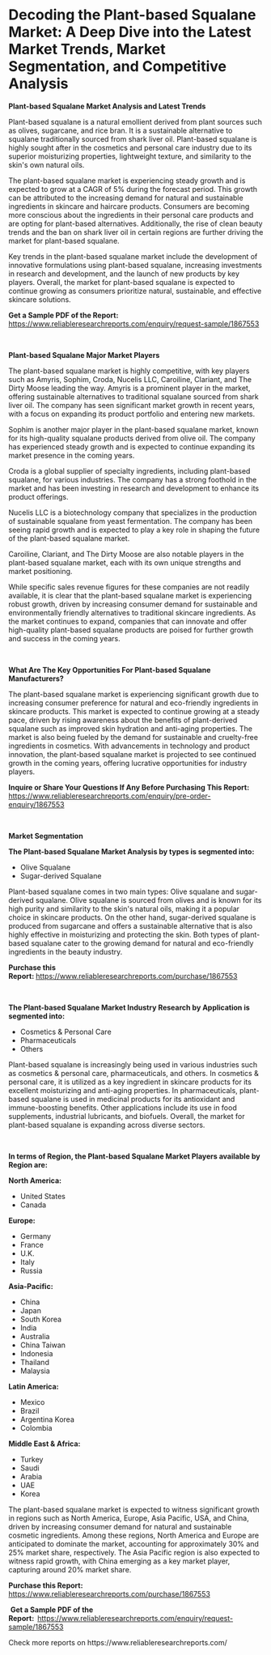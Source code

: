 <p><h1>Decoding the Plant-based Squalane Market: A Deep Dive into the Latest Market Trends, Market Segmentation, and Competitive Analysis</h1></p><p><strong>Plant-based Squalane Market Analysis and Latest Trends</strong></p>
<p><p>Plant-based squalane is a natural emollient derived from plant sources such as olives, sugarcane, and rice bran. It is a sustainable alternative to squalane traditionally sourced from shark liver oil. Plant-based squalane is highly sought after in the cosmetics and personal care industry due to its superior moisturizing properties, lightweight texture, and similarity to the skin's own natural oils.</p><p>The plant-based squalane market is experiencing steady growth and is expected to grow at a CAGR of 5% during the forecast period. This growth can be attributed to the increasing demand for natural and sustainable ingredients in skincare and haircare products. Consumers are becoming more conscious about the ingredients in their personal care products and are opting for plant-based alternatives. Additionally, the rise of clean beauty trends and the ban on shark liver oil in certain regions are further driving the market for plant-based squalane.</p><p>Key trends in the plant-based squalane market include the development of innovative formulations using plant-based squalane, increasing investments in research and development, and the launch of new products by key players. Overall, the market for plant-based squalane is expected to continue growing as consumers prioritize natural, sustainable, and effective skincare solutions.</p></p>
<p><strong>Get a Sample PDF of the Report:&nbsp;</strong> <a href="https://www.reliableresearchreports.com/enquiry/request-sample/1867553">https://www.reliableresearchreports.com/enquiry/request-sample/1867553</a></p>
<p>&nbsp;</p>
<p><strong>Plant-based Squalane Major Market Players</strong></p>
<p><p>The plant-based squalane market is highly competitive, with key players such as Amyris, Sophim, Croda, Nucelis LLC, Caroiline, Clariant, and The Dirty Moose leading the way. Amyris is a prominent player in the market, offering sustainable alternatives to traditional squalane sourced from shark liver oil. The company has seen significant market growth in recent years, with a focus on expanding its product portfolio and entering new markets.</p><p>Sophim is another major player in the plant-based squalane market, known for its high-quality squalane products derived from olive oil. The company has experienced steady growth and is expected to continue expanding its market presence in the coming years.</p><p>Croda is a global supplier of specialty ingredients, including plant-based squalane, for various industries. The company has a strong foothold in the market and has been investing in research and development to enhance its product offerings.</p><p>Nucelis LLC is a biotechnology company that specializes in the production of sustainable squalane from yeast fermentation. The company has been seeing rapid growth and is expected to play a key role in shaping the future of the plant-based squalane market.</p><p>Caroiline, Clariant, and The Dirty Moose are also notable players in the plant-based squalane market, each with its own unique strengths and market positioning.</p><p>While specific sales revenue figures for these companies are not readily available, it is clear that the plant-based squalane market is experiencing robust growth, driven by increasing consumer demand for sustainable and environmentally friendly alternatives to traditional skincare ingredients. As the market continues to expand, companies that can innovate and offer high-quality plant-based squalane products are poised for further growth and success in the coming years.</p></p>
<p>&nbsp;</p>
<p><strong>What Are The Key Opportunities For Plant-based Squalane Manufacturers?</strong></p>
<p><p>The plant-based squalane market is experiencing significant growth due to increasing consumer preference for natural and eco-friendly ingredients in skincare products. This market is expected to continue growing at a steady pace, driven by rising awareness about the benefits of plant-derived squalane such as improved skin hydration and anti-aging properties. The market is also being fueled by the demand for sustainable and cruelty-free ingredients in cosmetics. With advancements in technology and product innovation, the plant-based squalane market is projected to see continued growth in the coming years, offering lucrative opportunities for industry players.</p></p>
<p><strong>Inquire or Share Your Questions If Any Before Purchasing This Report:</strong> <a href="https://www.reliableresearchreports.com/enquiry/pre-order-enquiry/1867553">https://www.reliableresearchreports.com/enquiry/pre-order-enquiry/1867553</a></p>
<p>&nbsp;</p>
<p><strong>Market Segmentation</strong></p>
<p><strong>The Plant-based Squalane Market Analysis by types is segmented into:</strong></p>
<p><ul><li>Olive Squalane</li><li>Sugar-derived Squalane</li></ul></p>
<p><p>Plant-based squalane comes in two main types: Olive squalane and sugar-derived squalane. Olive squalane is sourced from olives and is known for its high purity and similarity to the skin's natural oils, making it a popular choice in skincare products. On the other hand, sugar-derived squalane is produced from sugarcane and offers a sustainable alternative that is also highly effective in moisturizing and protecting the skin. Both types of plant-based squalane cater to the growing demand for natural and eco-friendly ingredients in the beauty industry.</p></p>
<p><strong>Purchase this Report:&nbsp;</strong><a href="https://www.reliableresearchreports.com/purchase/1867553">https://www.reliableresearchreports.com/purchase/1867553</a></p>
<p>&nbsp;</p>
<p><strong>The Plant-based Squalane Market Industry Research by Application is segmented into:</strong></p>
<p><ul><li>Cosmetics & Personal Care</li><li>Pharmaceuticals</li><li>Others</li></ul></p>
<p><p>Plant-based squalane is increasingly being used in various industries such as cosmetics & personal care, pharmaceuticals, and others. In cosmetics & personal care, it is utilized as a key ingredient in skincare products for its excellent moisturizing and anti-aging properties. In pharmaceuticals, plant-based squalane is used in medicinal products for its antioxidant and immune-boosting benefits. Other applications include its use in food supplements, industrial lubricants, and biofuels. Overall, the market for plant-based squalane is expanding across diverse sectors.</p></p>
<p>&nbsp;</p>
<p><strong>In terms of Region, the Plant-based Squalane Market Players available by Region are:</strong></p>
<p>
    <p> <strong> North America: </strong>
        <ul>
            <li>United States</li>
            <li>Canada</li>
        </ul>
        </p> 
    <p> <strong> Europe: </strong>
        <ul>
            <li>Germany</li>
            <li>France</li>
            <li>U.K.</li>
            <li>Italy</li>
            <li>Russia</li>
        </ul>
        </p> 
    <p> <strong> Asia-Pacific: </strong>
        <ul>
            <li>China</li>
            <li>Japan</li>
            <li>South Korea</li>
            <li>India</li>
            <li>Australia</li>
            <li>China Taiwan</li>
            <li>Indonesia</li>
            <li>Thailand</li>
            <li>Malaysia</li>
        </ul>
        </p> 
    <p> <strong> Latin America: </strong>
        <ul>
            <li>Mexico</li>
            <li>Brazil</li>
            <li>Argentina Korea</li>
            <li>Colombia</li>
        </ul>
        </p> 
    <p> <strong> Middle East & Africa: </strong>
        <ul>
            <li>Turkey</li>
            <li>Saudi</li>
            <li>Arabia</li>
            <li>UAE</li>
            <li>Korea</li>
        </ul>
    </p>
    </p>
<p><p>The plant-based squalane market is expected to witness significant growth in regions such as North America, Europe, Asia Pacific, USA, and China, driven by increasing consumer demand for natural and sustainable cosmetic ingredients. Among these regions, North America and Europe are anticipated to dominate the market, accounting for approximately 30% and 25% market share, respectively. The Asia Pacific region is also expected to witness rapid growth, with China emerging as a key market player, capturing around 20% market share.</p></p>
<p><strong>Purchase this Report: </strong><a href="https://www.reliableresearchreports.com/purchase/1867553">https://www.reliableresearchreports.com/purchase/1867553</a></p>
<p>&nbsp;<strong>Get a Sample PDF of the Report:&nbsp;&nbsp;</strong><a href="https://www.reliableresearchreports.com/enquiry/request-sample/1867553">https://www.reliableresearchreports.com/enquiry/request-sample/1867553</a></p>
<p><strong></strong></p>
<p>Check more reports on https://www.reliableresearchreports.com/</p>